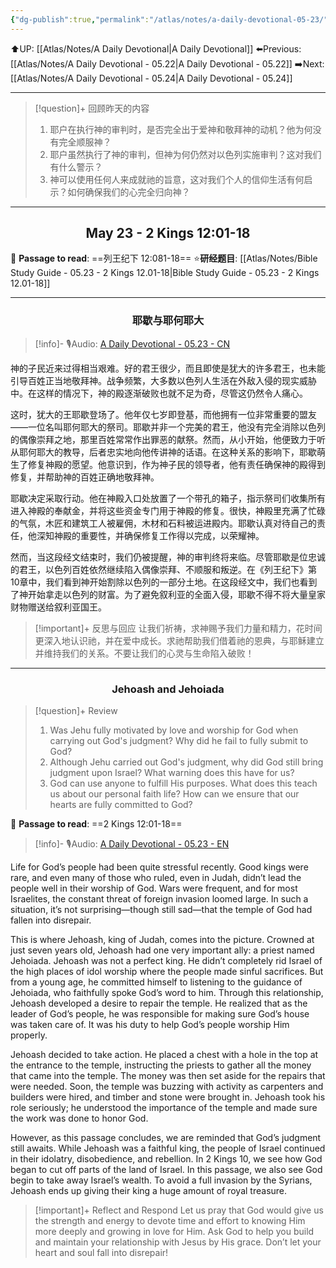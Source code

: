 ```yaml
---
{"dg-publish":true,"permalink":"/atlas/notes/a-daily-devotional-05-23/"}
---
```


 ⬆️UP: [[Atlas/Notes/A Daily Devotional\|A Daily Devotional]]
⬅️Previous: [[Atlas/Notes/A Daily Devotional - 05.22\|A Daily Devotional - 05.22]]
➡️Next: [[Atlas/Notes/A Daily Devotional - 05.24\|A Daily Devotional - 05.24]]

---

> [!question]+ 回顾昨天的内容
> 1. 耶户在执行神的审判时，是否完全出于爱神和敬拜神的动机？他为何没有完全顺服神？
> 2. 耶户虽然执行了神的审判，但神为何仍然对以色列实施审判？这对我们有什么警示？
> 3. 神可以使用任何人来成就祂的旨意，这对我们个人的信仰生活有何启示？如何确保我们的心完全归向神？


---
## <center>May 23 -  2 Kings 12:01-18</center>

📖 **Passage to read**: ==列王纪下 12:081-18==
⭐**研经题目**: [[Atlas/Notes/Bible Study Guide - 05.23 - 2 Kings 12.01-18\|Bible Study Guide - 05.23 - 2 Kings 12.01-18]]

---
### <center>耶歇与耶何耶大</center>

> [!info]- 🎙️Audio: [A Daily Devotional - 05.23 - CN]()

神的子民近来过得相当艰难。好的君王很少，而且即使是犹大的许多君王，也未能引导百姓正当地敬拜神。战争频繁，大多数以色列人生活在外敌入侵的现实威胁中。在这样的情况下，神的殿逐渐破败也就不足为奇，尽管这仍然令人痛心。

这时，犹大的王耶歇登场了。他年仅七岁即登基，而他拥有一位非常重要的盟友——一位名叫耶何耶大的祭司。耶歇并非一个完美的君王，他没有完全消除以色列的偶像崇拜之地，那里百姓常常作出罪恶的献祭。然而，从小开始，他便致力于听从耶何耶大的教导，后者忠实地向他传讲神的话语。在这种关系的影响下，耶歇萌生了修复神殿的愿望。他意识到，作为神子民的领导者，他有责任确保神的殿得到修复，并帮助神的百姓正确地敬拜神。

耶歇决定采取行动。他在神殿入口处放置了一个带孔的箱子，指示祭司们收集所有进入神殿的奉献金，并将这些资金专门用于神殿的修复。很快，神殿里充满了忙碌的气氛，木匠和建筑工人被雇佣，木材和石料被运进殿内。耶歇认真对待自己的责任，他深知神殿的重要性，并确保修复工作得以完成，以荣耀神。

然而，当这段经文结束时，我们仍被提醒，神的审判终将来临。尽管耶歇是位忠诚的君王，以色列百姓依然继续陷入偶像崇拜、不顺服和叛逆。在《列王纪下》第10章中，我们看到神开始割除以色列的一部分土地。在这段经文中，我们也看到了神开始拿走以色列的财富。为了避免叙利亚的全面入侵，耶歇不得不将大量皇家财物赠送给叙利亚国王。

> [!important]+ 反思与回应
让我们祈祷，求神赐予我们力量和精力，花时间更深入地认识祂，并在爱中成长。求祂帮助我们借着祂的恩典，与耶稣建立并维持我们的关系。不要让我们的心灵与生命陷入破败！


---
### <center>Jehoash and Jehoiada</center>

> [!question]+ Review
> 1. ⁠Was Jehu fully motivated by love and worship for God when carrying out God's judgment? Why did he fail to fully submit to God?
> 2. Although Jehu carried out God's judgment, why did God still bring judgment upon Israel? What warning does this have for us?
> 3. God can use anyone to fulfill His purposes. What does this teach us about our personal faith life? How can we ensure that our hearts are fully committed to God?

📖 **Passage to read**: ==2 Kings 12:01-18==

> [!info]- 🎙️Audio: [A Daily Devotional - 05.23 - EN]()  

Life for God’s people had been quite stressful recently. Good kings were rare, and even many of those who ruled, even in Judah, didn’t lead the people well in their worship of God. Wars were frequent, and for most Israelites, the constant threat of foreign invasion loomed large. In such a situation, it’s not surprising—though still sad—that the temple of God had fallen into disrepair.

This is where Jehoash, king of Judah, comes into the picture. Crowned at just seven years old, Jehoash had one very important ally: a priest named Jehoiada. Jehoash was not a perfect king. He didn’t completely rid Israel of the high places of idol worship where the people made sinful sacrifices. But from a young age, he committed himself to listening to the guidance of Jehoiada, who faithfully spoke God’s word to him. Through this relationship, Jehoash developed a desire to repair the temple. He realized that as the leader of God’s people, he was responsible for making sure God’s house was taken care of. It was his duty to help God’s people worship Him properly.
 
Jehoash decided to take action. He placed a chest with a hole in the top at the entrance to the temple, instructing the priests to gather all the money that came into the temple. The money was then set aside for the repairs that were needed. Soon, the temple was buzzing with activity as carpenters and builders were hired, and timber and stone were brought in. Jehoash took his role seriously; he understood the importance of the temple and made sure the work was done to honor God.

However, as this passage concludes, we are reminded that God’s judgment still awaits. While Jehoash was a faithful king, the people of Israel continued in their idolatry, disobedience, and rebellion. In 2 Kings 10, we see how God began to cut off parts of the land of Israel. In this passage, we also see God begin to take away Israel’s wealth. To avoid a full invasion by the Syrians, Jehoash ends up giving their king a huge amount of royal treasure.

> [!important]+ Reflect and Respond
Let us pray that God would give us the strength and energy to devote time and effort to knowing Him more deeply and growing in love for Him. Ask God to help you build and maintain your relationship with Jesus by His grace. Don’t let your heart and soul fall into disrepair!
















